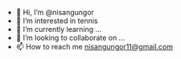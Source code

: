 - 👋 Hi, I’m @nisangungor
- 👀 I’m interested in tennis
- 🌱 I’m currently learning ...
- 💞️ I’m looking to collaborate on ...
- 📫 How to reach me nisangungor11@gmail.com

<!---
nisangungor/nisangungor is a ✨ special ✨ repository because its `README.md` (this file) appears on your GitHub profile.
You can click the Preview link to take a look at your changes.
--->
